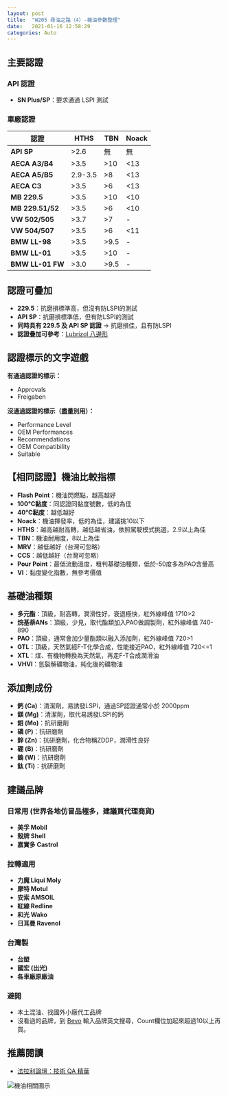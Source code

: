 ```yaml
---
layout: post
title:  "W205 尋油之路（4）-機油參數整理"
date:   2021-01-16 12:58:29
categories: Auto
---
```

## 主要認證

### API 認證
- **SN Plus/SP**：要求通過 LSPI 測試

### 車廠認證

| 認證 | HTHS | TBN | Noack |
|------|------|------|------|
| **API SP** | >2.6 | 無 | 無 |
| **AECA A3/B4** | >3.5 | >10 | <13 |
| **AECA A5/B5** | 2.9-3.5 | >8 | <13 |
| **AECA C3** | >3.5 | >6 | <13 |
| **MB 229.5** | >3.5 | >10 | <10 |
| **MB 229.51/52** | >3.5 | >6 | <10 |
| **VW 502/505** | >3.7 | >7 | - |
| **VW 504/507** | >3.5 | >6 | <11 |
| **BMW LL-98** | >3.5 | >9.5 | - |
| **BMW LL-01** | >3.5 | >10 | - |
| **BMW LL-01 FW** | >3.0 | >9.5 | - |

## 認證可疊加

- **229.5**：抗磨損標準高，但沒有防LSPI的測試
- **API SP**：抗磨損標準低，但有防LSPI的測試
- **同時具有 229.5 及 API SP 認證** → 抗磨損佳，且有防LSPI
- **認證疊加可參考**：[Lubrizol 八邊形](https://online.lubrizol.com/relperftool/pc.html)

## 認證標示的文字遊戲

**有通過認證的標示：**
- Approvals
- Freigaben

**沒通過認證的標示（盡量別用）：**
- Performance Level
- OEM Performances
- Recommendations
- OEM Compatibility
- Suitable

## 【相同認證】機油比較指標

- **Flash Point**：機油閃燃點，越高越好
- **100°C黏度**：同認證同黏度號數，低的為佳
- **40°C黏度**：越低越好
- **Noack**：機油揮發率，低的為佳，建議挑10以下
- **HTHS**：越高越耐高轉，越低越省油，依照駕駛模式挑選，2.9以上為佳
- **TBN**：機油耐用度，8以上為佳
- **MRV**：越低越好（台灣可忽略）
- **CCS**：越低越好（台灣可忽略）
- **Pour Point**：最低流動溫度，粗判基礎油種類，低於-50度多為PAO含量高
- **VI**：黏度變化指數，無參考價值

## 基礎油種類

- **多元酯**：頂級，耐高轉，潤滑性好，衰退極快，紅外線峰值 1710>2
- **烷基萘ANs**：頂級，少見，取代酯類加入PAO做調製劑，紅外線峰值 740-890
- **PAO**：頂級，通常會加少量酯類以融入添加劑，紅外線峰值 720>1
- **GTL**：頂級，天然氣經F-T化學合成，性能接近PAO，紅外線峰值 720<=1
- **XTL**：煤、有機物轉換為天然氣，再走F-T合成潤滑油
- **VHVI**：氫裂解礦物油，純化後的礦物油

## 添加劑成份

- **鈣 (Ca)**：清潔劑，易誘發LSPI，通過SP認證通常小於 2000ppm
- **鎂 (Mg)**：清潔劑，取代易誘發LSPI的鈣
- **鉬 (Mo)**：抗研磨劑
- **磷 (P)**：抗研磨劑
- **鋅 (Zn)**：抗研磨劑，化合物稱ZDDP，潤滑性良好
- **硼 (B)**：抗研磨劑
- **鎢 (W)**：抗研磨劑
- **鈦 (Ti)**：抗研磨劑

## 建議品牌

### 日常用 **(世界各地仿冒品極多，建議買代理商貨)**
- **美孚 Mobil**
- **殼牌 Shell**
- **嘉實多 Castrol**

### 拉轉適用
- **力魔 Liqui Moly**
- **摩特 Motul**
- **安索 AMSOIL**
- **紅線 Redline**
- **和光 Wako**
- **日耳曼 Ravenol**

### 台灣製
- **台塑**
- **國宏 (出光)**
- **各車廠原廠油**

### **避開**
- 本土混油、找國外小廠代工品牌
- 沒看過的品牌，到 [Bevo](https://bevo.mercedes-benz.com/bevolisten/bevo-sheets-sort1.html) 輸入品牌英文搜尋，Count欄位加起來超過10以上再買。

## **推薦閱讀**
- [法拉利論壇：技術 QA 精華](https://www.ferrarichat.com/forum/threads/motor-oil-all-chapters-inclusive-copy-and-save-this.136052/)

![機油相關圖示](https://attach.mobile01.com/attach/202102/mobile01-6c9f3d5e1626b191b75230bf6dd0eda6.jpg)
